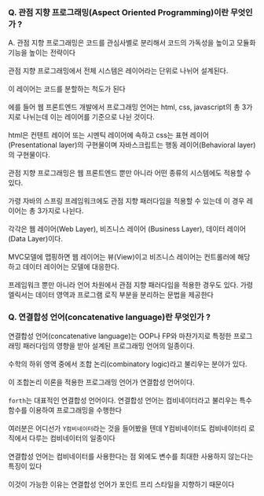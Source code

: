 
### Q. 관점 지향 프로그래밍(Aspect Oriented Programming)이란 무엇인가 ?

A. 관점 지향 프로그래밍은 코드를 관심사별로 분리해서 코드의 가독성을 높이고 모듈화 기능을 높이는 전략이다\
\
관점 지향 프로그래밍에서 전체 시스템은 레이어라는 단위로 나뉘어 설계된다.\
\
이 레이어는 코드를 분할하는 척도가 된다\
\
에를 들어 웹 프론트엔드 개발에서 프로그래밍 언어는 html, css, javascript의 총 3가지로 나뉘는데 이는 레이어를 기준으로 나뉜 것이다.\
\
html은 컨텐트 레이어 또는 시멘틱 레이어에 속하고 css는 표현 레이어(Presentational layer)의 구현물이며 자바스크립트는 행동 레이어(Behavioral layer)의 구현물이다.\
\
관점 지향 프로그래밍은 웹 프론트엔드 뿐만 아니라 어떤 종류의 시스템에도 적용할 수 있다.\
\
가령 자바의 스프링 프레임워크에도 관점 지향 패러다임을 적용할 수 있는데 이 경우 레이어는 총 3가지로 나뉜다.\
\
각각은 웹 레이어(Web Layer), 비즈니스 레이어 (Business Layer), 데이터 레이어(Data Layer)이다.\
\
MVC모델에 맵핑하면 웹 레이어는 뷰(View)이고 비즈니스 레이어는 컨트롤러에 해당하고 데이터 레이어는 모델에 대응한다. \
\
프레임워크 뿐만 아니라 언어 차원에서 관점 지향 패러다임을 적용한 경우도 있다. 가령 엘릭서는 데이터 영역과 프로그램 로직 부분을 분리하는 문법을 제공한다

### Q. 연결합성 언어(concatenative language)란 무엇인가 ?
연결합성 언어(concatenative language)는 OOP나 FP와 마찬가지로 특정한 프로그래밍 패러다임의 영향을 받아 설계된 프로그래밍 언어의 일종이다.\
\
수학의 하위 영역 중에서 조합 논리(combinatory logic)라고 불리우는 분야가 있다.\
\
이 조합논리 이론을 적용한 프로그래밍 언어가 연결합성 언어이다.\
\
`forth`는 대표적인 연결합성 언어이다. 연결합성 언어는 컴비네이터라고 불리우는 특수 함수를 이용하여 프로그래밍을 수행한다\
\
여러분은 어디선가 `Y컴비네이터`라는 것을 들어봤을 텐데 Y컴비네이터도 컴비네이터리 로직에서 다루는 컴비네이터의 일종이다\
\
연결합성 언어는 컴비네이터를 사용한다는 점 외에도 변수를 최대한 사용하지 않는다는 특징이 있다\
\
이것이 가능한 이유는 연결합성 언어가 포인트 프리 스타일을 지향하기 때문이다


